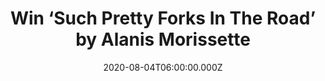 ---
campaign-uuid: "c-b04d0aa6-fcaf-4c40-af17-269c3a4c2135"
type: "Competition"
category: "Music"
date: "2020-08-04T06:00:00.000Z"
end-date: "2020-09-04T23:59:00.000Z"
disable-form: false
is_promoted: false
has_entry_page: true
title: "Win ‘Such Pretty Forks In The Road’ by Alanis Morissette"
competition-description: "<p>The ninth and seventh international studio album by the\
  \ Canadian-American singer-songwriter Alanis Morissette is finally here and we have\
  \ managed to get one copy for you. It is Morissette's first studio album in eight\
  \ years, following 2012's 'Havoc and Bright Lights'</p>\n<p>Click below and it could\
  \ be yours.</p>\n"
hero-header: "Win ‘Such Pretty Forks In The Road’ by Alanis Morissette"
terms-confirmation: "N/A"
banner-img: "https://assets.expresslyapp.com/asset-076fb744-e4e4-4f3a-8a66-c2e6534ddf30.jpg"
logo-left-href: "http://club.expressly.io"
logo-left-image: "https://assets.expresslyapp.com/asset-897331ac-ef56-402a-9179-333cad2c62e0.jpg"
logo-left-title: "Expressly club"
bg-image-hero: "https://assets.expresslyapp.com/asset-0cdde85e-1be7-4f39-89c6-e4cc898aa2fa.jpg"
bg-image-first: "https://assets.expresslyapp.com/asset-0fdc6f7e-9c0b-4a3d-8e5b-de473b32f90f.jpg"
section1-content: "<p>We are giving away the ninth and seventh international studio\
  \ album by the Canadian-American singer-songwriter Alanis Morissette. The album\
  \ features the singles 'Reasons I Drink', 'Smiling', and ‘Diagnosis'.</p>\n<p>Want\
  \ to hear it first? Click below and it could be coming home to you.</p>\n"
entry-title: "Win ‘Such Pretty Forks In The Road’ by Alanis Morissette"
entry-content: "<p>Enter the draw to win ‘Such Pretty Forks In The Road’ by Alanis\
  \ Morissette by completing the form below before 23:59 on the 4th of September 2020.</p>\n"
has-winner: false
prize-description: "‘Such Pretty Forks In The Road’ by Alanis Morissette"
special-conditions: "Multiple entries are allowed up to one every day.\r\n\r\nThis\
  \ competition is also available on: https://aaa.nme.com/competitions/such-pretty-forks-alanis"
country-restrictions:
- "GB"
---